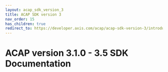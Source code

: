 ```yaml
---
layout: acap_sdk_version_3
title: ACAP SDK version 3
nav_order: 15
has_children: true
redirect_to: https://developer.axis.com/acap/acap-sdk-version-3/introduction
---
```

# ACAP version 3.1.0 - 3.5 SDK Documentation
